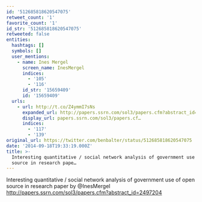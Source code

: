 ```yaml
---
id: '512685818620547075'
retweet_count: '1'
favorite_count: '1'
id_str: '512685818620547075'
retweeted: false
entities:
  hashtags: []
  symbols: []
  user_mentions:
    - name: Ines Mergel
      screen_name: InesMergel
      indices:
        - '105'
        - '116'
      id_str: '15659409'
      id: '15659409'
  urls:
    - url: http://t.co/Z4ymmI7sNs
      expanded_url: http://papers.ssrn.com/sol3/papers.cfm?abstract_id=2497204
      display_url: papers.ssrn.com/sol3/papers.cf…
      indices:
        - '117'
        - '139'
original_url: https://twitter.com/benbalter/status/512685818620547075
date: '2014-09-18T19:33:19.000Z'
title: >-
  Interesting quantitative / social network analysis of government use of open
  source in research pape…
---
```


Interesting quantitative / social network analysis of government use of open source in research paper by @InesMergel http://papers.ssrn.com/sol3/papers.cfm?abstract_id=2497204